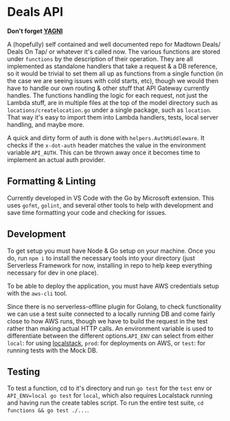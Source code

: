 # Deals API

**Don't forget [YAGNI](https://www.martinfowler.com/bliki/Yagni.html)**

A (hopefully) self contained and well documented repo for Madtown Deals/ Deals On Tap/ or whatever it's called now. The various functions are stored under `functions` by the description of their operation.  They are all implemented as standalone handlers that take a request & a DB reference, so it would be trivial to set them all up as functions from a single function (in the case we are seeing issues with cold starts, etc), though we would then have to handle our own routing & other stuff that API Gateway currently handles.  The functions handling the logic for each request, not just the Lambda stuff, are in multiple files at the top of the model directory such as `locations/createlocation.go` under a single package, such as `location`.  That way it's easy to import them into Lambda handlers, tests, local server handling, and maybe more.

A quick and dirty form of auth is done with `helpers.AuthMiddleware`.  It checks if the `x-dot-auth` header matches the value in the environment variable `API_AUTH`.  This can be thrown away once it becomes time to implement an actual auth provider.


## Formatting & Linting
Currently developed in VS Code with the Go by Microsoft extension.  This uses `gofmt`, `golint`, and several other tools to help with development and save time formatting your code and checking for issues.

## Development

To get setup you must have Node & Go setup on your machine.  Once you do, run `npm i` to install the necessary tools into your directory (just Serverless Framework for now, installing in repo to help keep everything necessary for dev in one place).

To be able to deploy the application, you must have AWS credentials setup with the `aws-cli` tool.

Since there is no serverless-offline plugin for Golang, to check functionality we can use a test suite connected to a locally running DB and come fairly close to how AWS runs, though we have to build the request in the test rather than making actual HTTP calls.  An environment variable is used to differentiate between the different options.`API_ENV` can select from either `local`: for using [localstack](https://github.com/localstack/localstack), `prod`: for deployments on AWS, or `test`: for running tests with the Mock DB.

## Testing

To test a function, cd to it's directory and run `go test` for the `test` env or `API_ENV=local go test` for `local`, which also requires Localstack running and having run the create tables script.
To run the entire test suite, `cd functions && go test ./...`.
